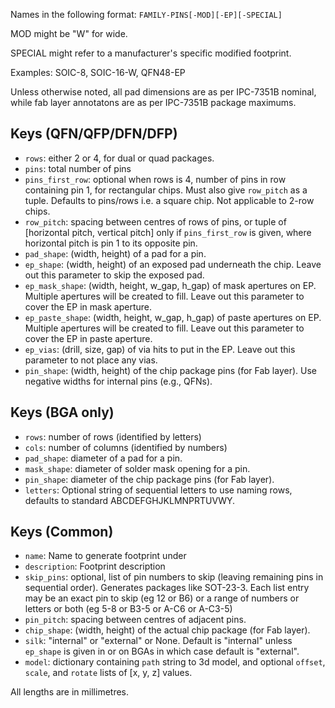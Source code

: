 Names in the following format: `FAMILY-PINS[-MOD][-EP][-SPECIAL]`

MOD might be "W" for wide.

SPECIAL might refer to a manufacturer's specific modified footprint.

Examples: SOIC-8, SOIC-16-W, QFN48-EP

Unless otherwise noted, all pad dimensions are as per IPC-7351B nominal,
while fab layer annotatons are as per IPC-7351B package maximums.

## Keys (QFN/QFP/DFN/DFP)

* `rows`: either 2 or 4, for dual or quad packages.
* `pins`: total number of pins
* `pins_first_row`: optional when rows is 4, number of pins in row containing
  pin 1, for rectangular chips. Must also give `row_pitch` as a tuple. Defaults
  to pins/rows i.e. a square chip. Not applicable to 2-row chips.
* `row_pitch`: spacing between centres of rows of pins, or tuple of
  [horizontal pitch, vertical pitch] only if `pins_first_row` is given,
  where horizontal pitch is pin 1 to its opposite pin.
* `pad_shape`: (width, height) of a pad for a pin.
* `ep_shape`: (width, height) of an exposed pad underneath the chip.
  Leave out this parameter to skip the exposed pad.
* `ep_mask_shape`: (width, height, w_gap, h_gap) of mask apertures on EP.
  Multiple apertures will be created to fill. Leave out this parameter to cover
  the EP in mask aperture.
* `ep_paste_shape`: (width, height, w_gap, h_gap) of paste apertures on EP.
  Multiple apertures will be created to fill. Leave out this parameter to cover
  the EP in paste aperture.
* `ep_vias`: (drill, size, gap) of via hits to put in the EP.
  Leave out this parameter to not place any vias.
* `pin_shape`: (width, height) of the chip package pins (for Fab layer).
     Use negative widths for internal pins (e.g., QFNs).

## Keys (BGA only)

* `rows`: number of rows (identified by letters)
* `cols`: number of columns (identified by numbers)
* `pad_shape`: diameter of a pad for a pin.
* `mask_shape`: diameter of solder mask opening for a pin.
* `pin_shape`: diameter of the chip package pins (for Fab layer).
* `letters`: Optional string of sequential letters to use naming rows,
  defaults to standard ABCDEFGHJKLMNPRTUVWY.

## Keys (Common)

* `name`: Name to generate footprint under
* `description`: Footprint description
* `skip_pins`: optional, list of pin numbers to skip (leaving remaining pins in
  sequential order). Generates packages like SOT-23-3. Each list entry may be
  an exact pin to skip (eg 12 or B6) or a range of numbers or letters or both
  (eg 5-8 or B3-5 or A-C6 or A-C3-5)
* `pin_pitch`: spacing between centres of adjacent pins.
* `chip_shape`: (width, height) of the actual chip package (for Fab layer).
* `silk`: "internal" or "external" or None. Default is "internal" unless
  `ep_shape` is given in or on BGAs in which case default is "external".
* `model`: dictionary containing `path` string to 3d model, and optional
  `offset`, `scale`, and `rotate` lists of [x, y, z] values.

All lengths are in millimetres.
